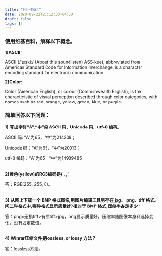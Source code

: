 ```yaml
---
title: "04-作业4"
date: 2020-09-22T21:12:33-04:00
draft: false
tags: []
---
```


### 使用维基百科，解释以下概念。

<strong>1)ASCII:</strong>

ASCII (/ˈæskiː/ (About this soundlisten) ASS-kee), abbreviated from American Standard Code for Information Interchange, is a character encoding standard for electronic communication.

<strong>2)Color:</strong>

Color (American English), or colour (Commonwealth English), is the characteristic of visual perception described through color categories, with names such as red, orange, yellow, green, blue, or purple.


### 简单回答以下问题：

<strong>1) 写出字符“A”,“中”的 ASCII 码、Unicode 码、utf-8 编码。</strong>

ASCII 码: “A”为65，“中”为214208；

Unicode 码：“A”为65，“中”为20013；

utf-8 编码：“A”为65，“中”为14989485
<br/>
<br/>

<strong>2)黄色(yellow)的RGB编码是( , , )</strong>

答：RGB(255, 255, 0)。
<br/>
<br/>

<strong>3) 从网上下载一个 BMP 格式图像,用图片编辑工具另存在 jpg、 png、tiff 格式。问三种格式中,哪种格式显示质量好?相对于
BMP 格式,压缩率各是多少?</strong>

答：png=无损tiff>有损tiff>jpg，png显示质量好，压缩率随图像本身和选择变化，没有固定数值。
<br/>
<br/>

<strong>4) Winrar压缩文件是lossless, or lossy 方法？</strong>

答：lossless方法。